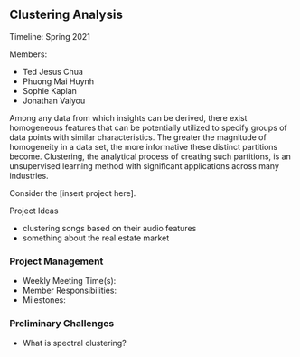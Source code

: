 ## Clustering Analysis

Timeline: Spring 2021

Members:
- Ted Jesus Chua
- Phuong Mai Huynh
- Sophie Kaplan
- Jonathan Valyou

Among any data from which insights can be derived, there exist homogeneous features that can be potentially utilized to specify groups of data points with similar characteristics. The greater the magnitude of homogeneity in a data set, the more informative these distinct partitions become. Clustering, the analytical process of creating such partitions, is an unsupervised learning method with significant applications across many industries.

Consider the [insert project here].

Project Ideas
* clustering songs based on their audio features
* something about the real estate market

### Project Management

* Weekly Meeting Time(s):
* Member Responsibilities:
* Milestones:

### Preliminary Challenges
* What is spectral clustering?




